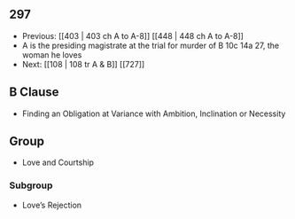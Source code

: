 ## 297
- Previous: [[403 | 403 ch A to A-8]] [[448 | 448 ch A to A-8]] 
- A is the presiding magistrate at the trial for murder of B 10c 14a 27, the woman he loves
- Next: [[108 | 108 tr A &amp; B]] [[727]] 

## B Clause
- Finding an Obligation at Variance with Ambition, Inclination or Necessity

## Group
- Love and Courtship

### Subgroup
- Love’s Rejection

